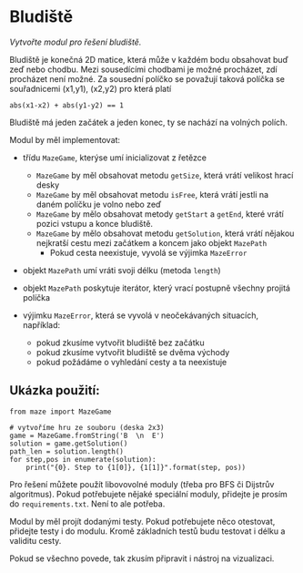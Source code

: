 
# Bludiště

*Vytvořte modul pro řešení bludiště.*

Bludiště je konečná 2D matice, která může v každém bodu obsahovat buď
zeď nebo chodbu. Mezi sousedícími chodbami je možné procházet, zdí
procházet není možné. Za sousední políčko se považují taková políčka
se souřadnicemi (x1,y1), (x2,y2) pro která platí 

    abs(x1-x2) + abs(y1-y2) == 1

Bludiště má jeden začátek a jeden konec, ty se nachází na volných
polích.

Modul by měl implementovat:

- třídu `MazeGame`, kterýse umí inicializovat z řetězce

   - `MazeGame` by měl obsahovat metodu `getSize`, která vrátí
     velikost hrací desky
   - `MazeGame` by měl obsahovat metodu `isFree`, která vrátí
     jestli na daném políčku je volno nebo zeď
   - `MazeGame` by mělo obsahovat metody `getStart` a `getEnd`, 
      které vrátí pozici vstupu a konce bludiště.
   - `MazeGame` by mělo obsahovat metodu `getSolution`, která
      vrátí nějakou nejkratší cestu mezi začátkem a koncem
      jako objekt `MazePath`
      - Pokud cesta neexistuje, vyvolá se výjimka `MazeError`          
- objekt `MazePath`  umí vráti svoji délku (metoda `length`)
- objekt `MazePath` poskytuje iterátor, který vrací postupně
  všechny projitá políčka

- výjimku `MazeError`, která se vyvolá v neočekávaných situacích, například:
    - pokud zkusíme vytvořit bludiště bez začátku
    - pokud zkusíme vytvořit bludiště se dvěma východy
    - pokud požádáme o vyhledání cesty a ta neexistuje


## Ukázka použití:

    from maze import MazeGame

    # vytvoříme hru ze souboru (deska 2x3)
    game = MazeGame.fromString('B  \n  E')
    solution = game.getSolution()
    path_len = solution.length()
    for step,pos in enumerate(solution):
        print("{0}. Step to {1[0]}, {1[1]}".format(step, pos))


Pro řešení můžete použít libovovolné moduly (třeba pro BFS či 
Dijstrův algoritmus).  Pokud potřebujete nějaké speciální
moduly, přidejte je prosím do `requirements.txt`. Není to ale potřeba.  

Modul by měl projít dodanými testy. Pokud potřebujete něco otestovat, přidejte
testy i do modulu. Kromě základních testů budu testovat i délku a validitu cesty.

Pokud se všechno povede, tak zkusím připravit i nástroj na vizualizaci.